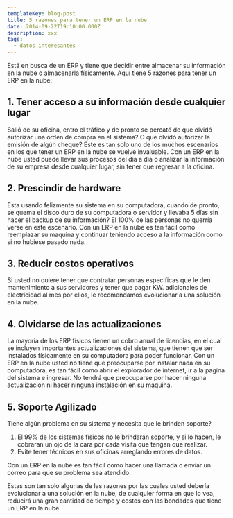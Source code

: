 ```yaml
---
templateKey: blog-post
title: 5 razones para tener un ERP en la nube
date: 2014-09-22T19:10:00.000Z
description: xxx
tags:
  - datos interesantes
---
```

Está en busca de un ERP y tiene que decidir entre almacenar su información en la nube o almacenarla físicamente. Aquí tiene 5 razones para tener un ERP en la nube:

## 1. Tener acceso a su información desde cualquier lugar

Salió de su oficina, entro el tráfico y de pronto se percató de que olvidó autorizar una orden de compra en el sistema? O que olvidó autorizar la emisión de algún cheque? Este es tan solo uno de los muchos escenarios en los que tener un ERP en la nube se vuelve invaluable. Con un ERP en la nube usted puede llevar sus procesos del día a día o analizar la información de su empresa desde cualquier lugar, sin tener que regresar a la oficina.

## 2. Prescindir de hardware

Esta usando felizmente su sistema en su computadora, cuando de pronto, se quema el disco duro de su computadora o servidor y llevaba 5 días sin hacer el backup de su información? El 100% de las personas no querría verse en este escenario.  Con un ERP en la nube es tan fácil como reemplazar su maquina y continuar teniendo acceso a la información como si no hubiese pasado nada.

## 3. Reducir costos operativos

Si usted no quiere tener que contratar personas especificas que le den mantenimiento a sus servidores y tener que pagar KW. adicionales de electricidad al mes por ellos, le recomendamos evolucionar a una solución en la nube.

## 4. Olvidarse de las actualizaciones

La mayoría de los ERP físicos tienen un cobro anual de licencias, en el cual se incluyen importantes actualizaciones del sistema, que tienen que ser instalados físicamente en su computadora para poder funcionar. Con un ERP en la nube usted no tiene que preocuparse por instalar nada en su computadora, es tan fácil como abrir el explorador de internet, ir a la pagina del sistema e ingresar. No tendrá que preocuparse por hacer ninguna actualización ni hacer ninguna instalación en su maquina.

## 5. Soporte Agilizado

Tiene algún problema en su sistema y necesita que le brinden soporte?

1. El 99% de los sistemas físicos no le brindaran soporte, y si lo hacen, le cobraran un ojo de la cara por cada visita que tengan que realizar.
2. Evite tener técnicos en sus oficinas arreglando errores de datos.

Con un ERP en la nube es tan fácil como hacer una llamada o enviar un correo para que su problema sea atendido.

Estas son tan solo algunas de las razones por las cuales usted debería evolucionar a una solución en la nube, de cualquier forma en que lo vea, reducirá una gran cantidad de tiempo y  costos  con las bondades que tiene un ERP en la nube.
